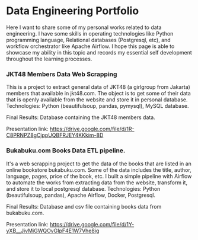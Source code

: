 # Data Engineering Portfolio

Here I want to share some of my personal works related to data engineering. I have some skills in operating technologies like Python programming language, Relational databases (Postgresql, etc), and workflow orchestrator like Apache Airflow. I hope this page is able to showcase my ability in this topic and records my essential self development throughout the learning processes.

### JKT48 Members Data Web Scrapping

This is a project to extract general data of JKT48 (a girlgroup from Jakarta) members that available in jkt48.com. The object is to get some of their data that is openly available from the website and store it in personal database. Technologies: Python (beautifulsoup, pandas, pymysql), MySQL database.

Final Results: Database containing the JKT48 members data. 

Presentation link: https://drive.google.com/file/d/1R-C8PRNPZ8gCjppUQBFRJEY4KKkim-8D

### Bukabuku.com Books Data ETL pipeline.

It's a web scrapping project to get the data of the books that are listed in an online bookstore bukabuku.com. Some of the data includes the title, author, language, pages, price of the book, etc. I built a simple pipeline with Airflow to automate the works from extracting data from the website, transform it, and store it to local postgresql database. Technologies: Python (beautifulsoup, pandas), Apache Airflow, Docker, Postgresql.

Final Results: Database and csv file containing books data from bukabuku.com. 

Presentation link: https://drive.google.com/file/d/1Y-yXB__JivMiGWQOvGIpF4E1W7Vhe8ig




